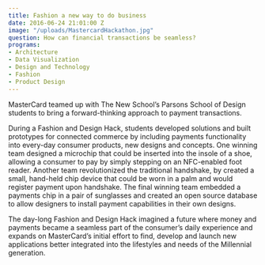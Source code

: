 ```yaml
---
title: Fashion a new way to do business
date: 2016-06-24 21:01:00 Z
image: "/uploads/MastercardHackathon.jpg"
question: How can financial transactions be seamless?
programs:
- Architecture
- Data Visualization
- Design and Technology
- Fashion
- Product Design
---
```


MasterCard teamed up with The New School’s Parsons School of Design students to bring a forward-thinking  approach to  payment transactions.

During a  Fashion and Design Hack, students developed solutions and built prototypes for connected commerce by including payments functionality into every-day consumer products, new designs and concepts. One winning team designed a microchip that could be inserted into the insole of a shoe, allowing a consumer to pay by simply stepping on an NFC-enabled foot reader. Another team revolutionized the traditional handshake, by created a small, hand-held chip device that could be worn in a palm and would register payment upon handshake. The final winning team embedded a payments chip in a pair of sunglasses and created an open source database to allow designers to install payment capabilities in their own designs.

The day-long Fashion and Design Hack imagined a future where money and payments became a seamless part of the consumer’s daily experience and expands on MasterCard’s initial effort to find, develop and launch new applications better integrated into the lifestyles and needs of the Millennial generation.
